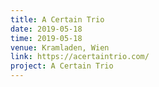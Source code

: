 ```yaml
---
title: A Certain Trio
date: 2019-05-18
time: 2019-05-18
venue: Kramladen, Wien
link: https://acertaintrio.com/
project: A Certain Trio
---
```



